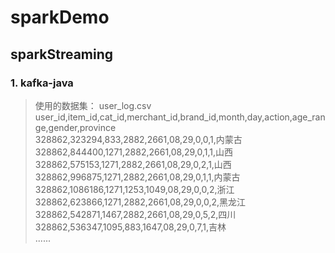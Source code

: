sparkDemo  
================
sparkStreaming  
----------------
### 1. kafka-java

>使用的数据集：
>user_log.csv    
>user_id,item_id,cat_id,merchant_id,brand_id,month,day,action,age_range,gender,province  
>328862,323294,833,2882,2661,08,29,0,0,1,内蒙古  
>328862,844400,1271,2882,2661,08,29,0,1,1,山西  
>328862,575153,1271,2882,2661,08,29,0,2,1,山西  
>328862,996875,1271,2882,2661,08,29,0,1,1,内蒙古  
>328862,1086186,1271,1253,1049,08,29,0,0,2,浙江  
>328862,623866,1271,2882,2661,08,29,0,0,2,黑龙江  
>328862,542871,1467,2882,2661,08,29,0,5,2,四川  
>328862,536347,1095,883,1647,08,29,0,7,1,吉林  
  ......

